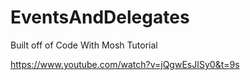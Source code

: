 # EventsAndDelegates
Built off of Code With Mosh Tutorial

https://www.youtube.com/watch?v=jQgwEsJISy0&t=9s
